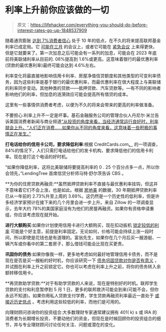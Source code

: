 # 利率上升前你应该做的一切

> 原文：<https://lifehacker.com/everything-you-should-do-before-interest-rates-go-up-1848537909>

随着通货膨胀 [达到 7%](https://tradingeconomics.com/united-states/inflation-cpi)[消费者信心](https://www.reuters.com/world/us/us-consumer-sentiment-drops-more-than-10-year-low-february-survey-2022-02-11/) 处于 10 年的低点，在不久的将来提高联邦基金利率已成定局。它 [可能在三月](https://www.nytimes.com/2022/02/14/business/federal-reserve-rates-inflation.html) 的会议上，或者它可能在 [紧急会议](https://www.thestreet.com/markets/inflation-surge-sparks-aggressive-bets-on-emergency-fed-rate-hike) 上来得更快，但是它就要来了。第一次加息之后可能会有一系列的加息，可能会在 2023 年底前将美联储利率从目前的. 08%提高到 1.6%或更高。这意味着银行的最优惠利率(贷款的最优惠利率)最终可能会达到 4.6%左右。 



利率变化将最直接地影响信用卡利率、房屋净值信贷额度和其他类型的可变利率债务，因为这些利率是基于银行的最优惠利率，而最优惠利率在很大程度上与美联储的利率同步变动。其他种类的贷款——抵押贷款、汽车贷款等。—有不同的影响者影响他们的利率，但加息的涟漪效应可能会提高所有借贷的成本。

这里有一些事情供消费者考虑，以便为不久的将来会带来的更高的利率做准备。

不要担心:利率上升不一定是坏事。基石金融服务公司的管理合伙人丹尼尔·米兰告诉美国消费者新闻与商业频道[“从投资的角度来看，当经济通常运行良好时，利率就会上升。“人们正在消费……如果你从不同的角度来看，这意味着一些积极的事情正在发生。”](https://www.cnbc.com/2022/01/05/here-are-your-best-money-moves-before-interest-rates-rise.html)

**打电话给你的信用卡公司，要求降低利率**:根据 CreditCards.com[、](https://www.creditcards.com/credit-card-news/late-fee-waiver-poll/) 的一项调查，84%的情况下，人们只需打电话给他们的发卡机构，要求降低他们的信用卡利率。现在是打这个电话的好时机。

“如果你降低利率，这将比美联储将要提高利率的 0 . 25 个百分点多一点，所以你会领先，”LendingTree 首席信贷分析师马特·舒尔茨告诉 CBS 。

**为你的住房贷款再融资:**虽然抵押贷款利率不直接与最优惠利率挂钩，但这并不意味着它们不会上涨，也是如此。根据 [房地美](http://www.freddiemac.com/pmms/pmms_archives.html) 的数据，30 年期抵押贷款利率已从一年前的 2.73%升至上周的 3.69%。这仍然是一个历史性的低利率，但是许多经济学家预计在接下来的几个月里会进一步上升。来自 Zillow 的一项调查显示，去年大约 78%的美国家庭没有为他们的房屋再融资。如果你有资格申请重组，你应该考虑现在就开始。

**进行大额购买**:如果你计划使用信用卡进行大额购买，现在扣动扳机 [锁定较低的利率](https://www.indystar.com/story/money/2022/01/27/federal-reserve-interest-rates-hike-combat-inflation/9241103002/) 可能是个好主意，前提是利率固定。无论如何，价格可能会持续上涨一段时间，所以即使是花钱也是有道理的。富翁先生，如果你在几个月后买一艘游艇、一辆汽车或你看中的第二套房子，那么借钱可能会比现在买更贵。

**巩固你的债务**:如果你像我一样，更多地考虑如何最好地管理信用卡债务，而不是现在是否是买一艘船的好时机，你应该研究一下 [债务巩固贷款对你是否有意义](https://lifehacker.com/should-i-get-a-debt-consolidation-loan-to-pay-off-my-cr-5973715) ，并试图在利率上升之前锁定它。你也可以考虑在利率上升之前，将你的债务转入余额转移信用卡。

**再贷款助学贷款:**对于有助学贷款的人来说，现在是特别好的时机。联邦学生贷款的支付和利息暂停到 5 月 1 日，更多的联邦救济可能会到来(可能不会，但你永远不知道)。如果你用私人贷款支付学费，学生贷款再融资利率最近一直处于 [或接近历史低点](https://www.yahoo.com/now/5-money-moves-fed-starts-213000261.html) 。考虑利用这些较低的利率，而他们是可用的。

向理财顾问咨询你的投资组合:大多数理财专家通常建议拥有 401( k) s 或 IRA 的消费者为长期增长投资，不要动他们的资金，但现在是时候回顾你的投资组合的细节，并与专业理财顾问讨论任何关注、问题或潜在的变化。